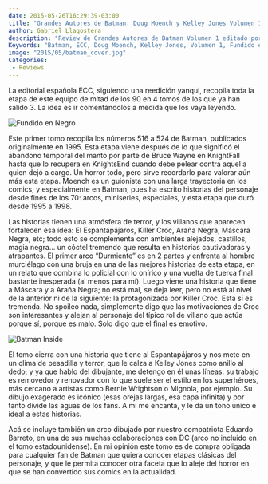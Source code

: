 ```yaml
---
date: 2015-05-26T16:29:39-03:00
title: "Grandes Autores de Batman: Doug Moench y Kelley Jones Volumen 1: Fundido en Negro"
author: Gabriel Llagostera
description: "Review de Grandes Autores de Batman Volumen 1 editado por ECC"
Keywords: "Batman, ECC, Doug Moench, Kelley Jones, Volumen 1, Fundido en Negro"
image: "2015/05/batman_cover.jpg"
Categories:
 - Reviews
---
```


La editorial española ECC, siguiendo una reedición yanqui, recopila toda la etapa de este equipo de mitad de los 90 en 4 tomos de los que ya han salido 3. La idea es ir comentándolos a medida que los vaya leyendo.

![Fundido en Negro](/img/2015/05/tapa_body.jpg)

Este primer tomo recopila los números 516 a 524 de Batman, publicados originalmente en 1995. Esta etapa viene después de lo que significó el abandono temporal del manto por parte de Bruce Wayne en KnightFall hasta que lo recupera en KnightsEnd cuando debe pelear contra aquel a quien dejó a cargo. Un horror todo, pero sirve recordarlo para valorar aún más esta etapa. Moench es un guionista con una larga trayectoria en los comics, y especialmente en Batman, pues ha escrito historias del personaje desde fines de los 70: arcos, miniseries, especiales, y esta etapa que duró desde 1995 a 1998.

Las historias tienen una atmósfera de terror, y los villanos que aparecen fortalecen esa idea: El Espantapájaros, Killer Croc, Araña Negra, Máscara Negra, etc; todo esto se complementa con ambientes alejados, castillos, magia negra... un cóctel tremendo que resulta en historias cautivadoras y atrapantes. El primer arco “Durmiente” es en 2 partes y enfrenta al hombre murciélago con una bruja en una de las mejores historias de esta etapa, en un relato que combina lo policial con lo onírico y una vuelta de tuerca final bastante inesperada (al menos para mí).
Luego viene una historia que tiene a Máscara y a Araña Negra; no está mal, se deja leer, pero no está al nivel de la anterior ni de la siguiente: la protagonizada por Killer Croc. Esta sí es tremenda. No spoileo nada, simplemente digo que las motivaciones de Croc son interesantes y alejan al personaje del típico rol de villano que actúa porque sí, porque es malo. Solo digo que el final es emotivo.

![Batman Inside](/img/2015/05/batmaninside_body.jpg)

El tomo cierra con una historia que tiene al Espantapájaros y nos mete en un clima de pesadilla y terror, que le calza a Kelley Jones como anillo al dedo; y ya que hablo del dibujante, me detengo en él unas líneas: su trabajo es removedor y renovador con lo que suele ser el estilo en los superhéroes, más cercano a artistas como Bernie Wrightson o Mignola, por ejemplo. Su dibujo exagerado es icónico (esas orejas largas, esa capa infinita) y por tanto divide las aguas de los fans. A mí me encanta, y le da un tono único e ideal a estas historias.

Acá se incluye también un arco dibujado por nuestro compatriota Eduardo Barreto, en una de sus muchas colaboraciones con DC (arco no incluido en el tomo estadounidense). En mi opinión este tomo es de compra obligada para cualquier fan de Batman que quiera conocer etapas clásicas del personaje, y que le permita conocer otra faceta que lo aleje del horror en que se han convertido sus comics en la actualidad.